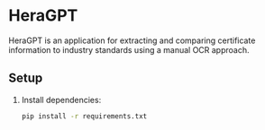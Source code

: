 # HeraGPT

HeraGPT is an application for extracting and comparing certificate information to industry standards using a manual OCR approach.

## Setup

1. Install dependencies:
   ```bash
   pip install -r requirements.txt
